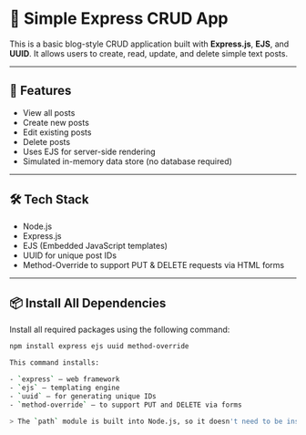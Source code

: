 # 📝 Simple Express CRUD App

This is a basic blog-style CRUD application built with **Express.js**, **EJS**, and **UUID**. It allows users to create, read, update, and delete simple text posts.

---

## 🚀 Features

- View all posts
- Create new posts
- Edit existing posts
- Delete posts
- Uses EJS for server-side rendering
- Simulated in-memory data store (no database required)

---

## 🛠️ Tech Stack

- Node.js
- Express.js
- EJS (Embedded JavaScript templates)
- UUID for unique post IDs
- Method-Override to support PUT & DELETE requests via HTML forms


---

## 📦 Install All Dependencies

Install all required packages using the following command:

```bash
npm install express ejs uuid method-override

This command installs:

- `express` – web framework
- `ejs` – templating engine
- `uuid` – for generating unique IDs
- `method-override` – to support PUT and DELETE via forms

> The `path` module is built into Node.js, so it doesn't need to be installed separately.
